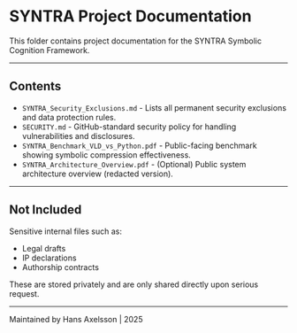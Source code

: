 # SYNTRA Project Documentation

This folder contains project documentation for the SYNTRA Symbolic Cognition Framework.

---

## Contents

- `SYNTRA_Security_Exclusions.md` - Lists all permanent security exclusions and data protection rules.
- `SECURITY.md` - GitHub-standard security policy for handling vulnerabilities and disclosures.
- `SYNTRA_Benchmark_VLD_vs_Python.pdf` - Public-facing benchmark showing symbolic compression effectiveness.
- `SYNTRA_Architecture_Overview.pdf` - (Optional) Public system architecture overview (redacted version).

---

## Not Included

Sensitive internal files such as:
- Legal drafts
- IP declarations
- Authorship contracts

These are stored privately and are only shared directly upon serious request.

---

Maintained by Hans Axelsson | 2025
